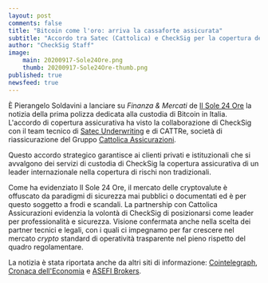 ```yaml
---
layout: post
comments: false
title: "Bitcoin come l'oro: arriva la cassaforte assicurata"
subtitle: "Accordo tra Satec (Cattolica) e CheckSig per la copertura dei rischi"
author: "CheckSig Staff"
image:
    main: 20200917-Sole24Ore.png
    thumb: 20200917-Sole24Ore-thumb.png
published: true
newsfeed: true
---
```


È Pierangelo Soldavini a lanciare su _Finanza & Mercati_ de [Il Sole 24 Ore](https://www.ilsole24ore.com/art/bitcoin-come-l-oro-arriva-prima-assicurazione-criptovalute-ADF7pYp) la notizia della prima polizza dedicata alla custodia di Bitcoin in Italia. L'accordo di copertura assicurativa ha visto la collaborazione di CheckSig con il team tecnico di [Satec Underwriting](http://www.satecunderwriting.eu) e di CATTRe, società di riassicurazione del Gruppo [Cattolica Assicurazioni](http://www.cattolica.it).

Questo accordo strategico garantisce ai clienti privati e istituzionali che si avvalgono dei servizi di custodia di CheckSig la copertura assicurativa di un leader internazionale nella copertura di rischi non tradizionali. 

Come ha evidenziato Il Sole 24 Ore, il mercato delle cryptovalute è offuscato da paradigmi di sicurezza mai pubblici o documentati ed è per questo soggetto a frodi e scandali. La partnership con Cattolica Assicurazioni evidenzia la volontà di CheckSig di posizionarsi come leader per professionalità e sicurezza. Visione confermata anche nella scelta dei partner tecnici e legali, con i quali ci impegnamo per far crescere nel mercato _crypto_ standard di operatività trasparente nel pieno rispetto del quadro regolamentare.

La notizia è stata riportata anche da altri siti di informazione: [Cointelegraph](https://it.cointelegraph.com/news/cattolica-assicurazioni-prima-polizza-dedicata-a-bitcoin), [Cronaca dell'Economia](https://www.cronacadelleconomia.it/2020/09/17/cattolica-la-polizza-per-criptovalute/) e [ASEFI Brokers](https://www.asefibrokers.com/notizie/cattolica-lancia-la-polizza-la-custodia-di-bitcoin).
